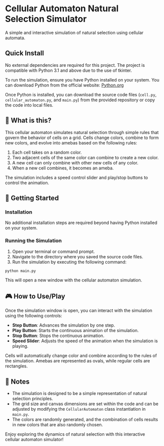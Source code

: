 # Cellular Automaton Natural Selection Simulator

A simple and interactive simulation of natural selection using cellular automata.

## Quick Install

No external dependencies are required for this project. The project is compatible with Python 3.1 and above due to the use of tkinter.

To run the simulation, ensure you have Python installed on your system. You can download Python from the official website: [Python.org](https://www.python.org/downloads/)

Once Python is installed, you can download the source code files (`cell.py`, `cellular_automaton.py`, and `main.py`) from the provided repository or copy the code into local files.

## 🌱 What is this?

This cellular automaton simulates natural selection through simple rules that govern the behavior of cells on a grid. Cells change colors, combine to form new colors, and evolve into amebas based on the following rules:

1. Each cell takes on a random color.
2. Two adjacent cells of the same color can combine to create a new color.
3. A new cell can only combine with other new cells of any color.
4. When a new cell combines, it becomes an ameba.

The simulation includes a speed control slider and play/stop buttons to control the animation.

## 🚀 Getting Started

### Installation

No additional installation steps are required beyond having Python installed on your system.

### Running the Simulation

1. Open your terminal or command prompt.
2. Navigate to the directory where you saved the source code files.
3. Run the simulation by executing the following command:

```bash
python main.py
```

This will open a new window with the cellular automaton simulation.

## 🎮 How to Use/Play

Once the simulation window is open, you can interact with the simulation using the following controls:

- **Step Button**: Advances the simulation by one step.
- **Play Button**: Starts the continuous animation of the simulation.
- **Stop Button**: Stops the continuous animation.
- **Speed Slider**: Adjusts the speed of the animation when the simulation is playing.

Cells will automatically change color and combine according to the rules of the simulation. Amebas are represented as ovals, while regular cells are rectangles.

## 📝 Notes

- The simulation is designed to be a simple representation of natural selection principles.
- The grid size and canvas dimensions are set within the code and can be adjusted by modifying the `CellularAutomaton` class instantiation in `main.py`.
- The colors are randomly generated, and the combination of cells results in new colors that are also randomly chosen.

Enjoy exploring the dynamics of natural selection with this interactive cellular automaton simulator!